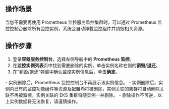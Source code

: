 ## 操作场景

当您不需要再使用 Prometheus 监控服务监控集群时，可以通过 Prometheus 监控控制台删除所有监控实例，系统会自动卸载监控组件并销毁相关资源。



## 操作步骤

1. 登录**容器服务控制台**，选择左侧导航中的 **Prometheus 监控**。
2. 在**监控实例列表**页中找到需要删除的实例，单击实例名称右侧的**销毁/退还**。
3. 在“销毁/退还”弹窗中确认监控实例信息后，单击**确定**。
<dx-alert infotype="explain" title="">
- 实例删除后，Prometheus 监控控制台不再展示该实例信息。
- 实例删除后，实例内已有的监控功能组件等资源及配置均将被删除，实例关联的集群将自动解除关联不再被监控，实例关联的 EKS 集群将随实例一并删除。
- 删除操作不可逆，以上实例数据将无法恢复，请谨慎操作。
</dx-alert>



